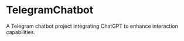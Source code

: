 # TelegramChatbot
A Telegram chatbot project integrating ChatGPT to enhance interaction capabilities.
